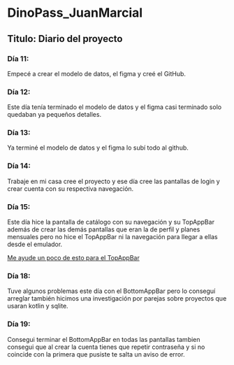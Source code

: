 # DinoPass_JuanMarcial
## Titulo: Diario del proyecto
### Día 11:
Empecé a crear el modelo de datos, el figma y creé el GitHub.
### Día 12:
Este día tenía terminado el modelo de datos y el figma casi terminado solo quedaban ya pequeños detalles.
### Día 13:
Ya terminé el modelo de datos y el figma lo subí todo al github.
### Día 14:
Trabaje en mi casa cree el proyecto y ese día cree las pantallas de login y crear cuenta con su respectiva navegación.
### Día 15:
Este día hice la pantalla de catálogo con su navegación y su TopAppBar además de crear las demás pantallas que eran la de perfil y planes mensuales pero no hice el TopAppBar ni la navegación para llegar a ellas desde el emulador.

[Me ayude un poco de esto para el TopAppBar](https://foso.github.io/Jetpack-Compose-Playground/material/topappbar/)
### Día 18:
Tuve algunos problemas este día con el BottomAppBar pero lo conseguí arreglar también hicimos una investigación por parejas sobre proyectos que usaran kotlin y sqlite.
### Día 19:
Consegui terminar el BottomAppBar en todas las pantallas tambien consegui que al crear la cuenta tienes que repetir contraseña y si no coincide con la primera que pusiste te salta un aviso de error.